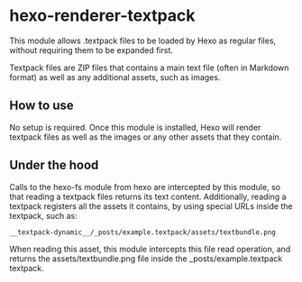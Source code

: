 # hexo-renderer-textpack

This module allows .textpack files to be loaded by Hexo as regular files, without requiring them to be expanded first.

Textpack files are ZIP files that contains a main text file (often in Markdown format) as well as any additional assets, such as images. 

## How to use

No setup is required. Once this module is installed, Hexo will render textpack files as well as the images or any other assets that they contain.

## Under the hood

Calls to the hexo-fs module from hexo are intercepted by this module, so that reading a textpack files returns its text content. Additionally, reading a textpack registers all the assets it contains, by using special URLs inside the textpack, such as:

	__textpack-dynamic__/_posts/example.textpack/assets/textbundle.png

When reading this asset, this module intercepts this file read operation, and returns the assets/textbundle.png file inside the \_posts/example.textpack textpack.
